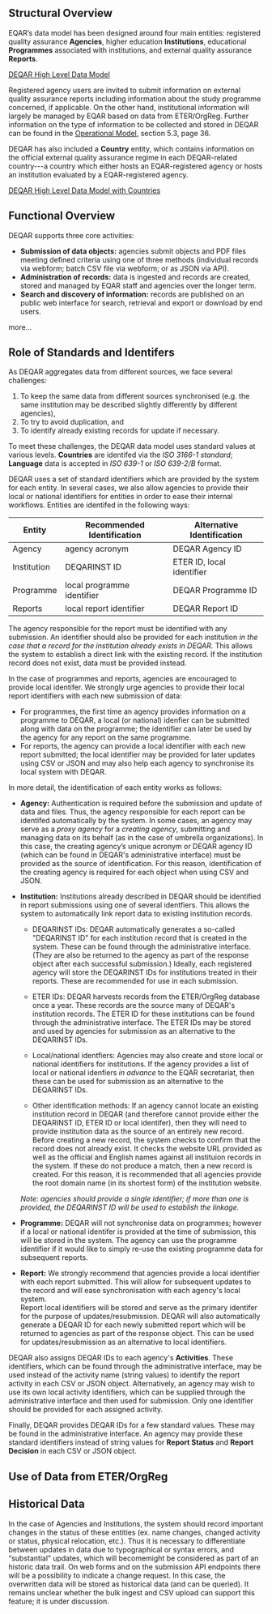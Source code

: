 Structural Overview
-------------------
EQAR’s data model has been designed around four main entities: registered quality assurance **Agencies**, higher education **Institutions**, educational **Programmes** associated with institutions, and external quality assurance **Reports**. 

[DEQAR High Level Data Model](img/DEQARPhysicalERDiagram_Design31_20-01-18_highlevel.jpg)

Registered agency users are invited to submit information on external quality assurance reports including information about the study programme concerned, if applicable. On the other hand, institutional information will largely be managed by EQAR based on data from ETER/OrgReg. Further information on the type of information to be collected and stored in DEQAR can be found in the [Operational Model](https://eqar.eu/fileadmin/eqar_internal/MD/MD6/Database_of_External_QA_Results_Report_Model_v3.pdf), section 5.3, page 36.

DEQAR has also included a **Country** entity, which contains information on the official external quality assurance regime in each DEQAR-related country---a country which either hosts an EQAR-registered agency or hosts an institution evaluated by a EQAR-registered agency.

[DEQAR High Level Data Model with Countries](img/DEQARPhysicalERDiagram_Design31_20-01-18_countryplain.jpg)

Functional Overview
-------------------
DEQAR supports three core activities:

- **Submission of data objects:** agencies submit objects and PDF files meeting defined criteria using one of three methods (individual records via webform; batch CSV file via webform; or as JSON via API).  
- **Administration of records:** data is ingested and records are created, stored and managed by EQAR staff and agencies over the longer term.
- **Search and discovery of information:** records are published on an public web interface for search, retrieval and export or download by end users.

more...

Role of Standards and Identifers 
--------------------------------

As DEQAR aggregates data from different sources, we face several challenges:

1. To keep the same data from different sources synchronised (e.g. the same institution may be described slightly differently by different agencies),
2. To try to avoid duplication, and
3. To identify already existing records for update if necessary.

To meet these challenges, the DEQAR data model uses standard values at various levels. **Countries** are identifed via the *ISO 3166-1 standard*; **Language** data is accepted in *ISO 639-1* or *ISO 639-2/B* format.

DEQAR uses a set of standard identifiers which are provided by the system for each entity.  In several cases, we also allow agencies to provide their local or national identifiers for entities in order to ease their internal workflows.  Entities are identifed in the following ways:

| Entity      | Recommended Identification | Alternative Identification |
| ----------- | -------------------------- | -------------------------- |
| Agency      | agency acronym             | DEQAR Agency ID            |
| Institution | DEQARINST ID               | ETER ID, local identifier  |
| Programme   | local programme identifier | DEQAR Programme ID         |
| Reports     | local report identifier    | DEQAR Report ID            |

The agency responsible for the report must be identified with any submission. An identifier should also be provided for each institution *in the case that a record for the institution already exists in DEQAR.* This allows the system to establish a direct link with the existing record. If the institution record does not exist, data must be provided instead. 

In the case of programmes and reports, agencies are encouraged to provide local identifer. We strongly urge agencies to provide their local report identifiers with each new submission of data:

- For programmes, the first time an agency provides information on a programme to DEQAR, a local (or national) idenfier can be submitted along with data on the programme; the identifier can later be used by the agency for any report on the same programme.
- For reports, the agency can provide a local identifier with each new report submitted; the local identifier may be provided for later updates using CSV or JSON and may also help each agency to synchronise its local system with DEQAR.

In more detail, the identification of each entity works as follows:

- **Agency:** Authentication is required before the submission and update of data and files. Thus, the agency responsible for each report can be identifed automatically by the system. In some cases, an agency may serve as a *proxy agency* for a *creating agency*, submitting and managing data on its behalf (as in the case of umbrella organizations). In this case, the creating agency’s unique acronym or DEQAR agency ID (which can be found in DEQAR's administrative interface) must be provided as the source of identification. For this reason, identification of the creating agency is required for each object when using CSV and JSON. 

- **Institution:** Institutions already described in DEQAR should be identified in report submissions using one of several identfiers. This allows the system to automatically link report data to existing institution records. 

    - DEQARINST IDs: DEQAR automatically generates a so-called "DEQARINST ID" for each institution record that is created in the system. These can be found through the administrative interface. (They are also be returned to the agency as part of the response object after each successful submission.) Ideally, each registered agency will store the DEQARINST IDs for institutions treated in their reports. These are recommended for use in each submission.
    
    - ETER IDs: DEQAR harvests records from the ETER/OrgReg database once a year. These records are the source many of DEQAR's institution records. The ETER ID for these institutions can be found through the administrative interface. The ETER IDs may be stored and used by agencies for submission as an alternative to the DEQARINST IDs.
    
    - Local/national identfiers: Agencies may also create and store local or national identifiers for institutions. If the agency provides a list of local or national idenfiers *in advance* to the EQAR secretariat, then these can be used for submission as an alternative to the DEQARINST IDs.
    
    - Other identification methods: If an agency cannot locate an existing institution record in DEQAR (and therefore cannot provide either the DEQARINST ID, ETER ID or local identifer), then they will need to provide institution data as the source of an entirely new record.  
    Before creating a new record, the system checks to confirm that the record does not already exist. It checks the website URL provided as well as the official and English names against all instituion records in the system.  If these do not produce a match, then a new record is created. For this reason, it is recommended that all agencies provide the root domain name (in its shortest form) of the institution website. 
    
    *Note: agencies should provide a single identifier; if more than one is provided, the DEQARINST ID will be used to establish the linkage.* 
    
- **Programme:** DEQAR will not synchronise data on programmes; however if a local or national identifer is provided at the time of submission, this will be stored in the system. The agency can use the programme identifier if it would like to simply re-use the existing programme data for subsequent reports.

- **Report:** We strongly recommend that agencies provide a local identifier with each report submitted. This will allow for subsequent updates to the record and will ease synchronisation with each agency's local system.  
    Report local identifiers will be stored and serve as the primary identifer for the purpose of updates/resubmission. DEQAR will also automatically generate a DEQAR ID for each newly submitted report which will be returned to agencies as part of the response object. This can be used for updates/resubmission as an alternative to local identifiers.

DEQAR also assigns DEQAR IDs to each agency's **Activities**. These identifiers, which can be found through the administrative interface, may be used instead of the activity name (string values) to identify the report activity in each CSV or JSON object. Alternatively, an agency may wish to use its own local activity identifiers, which can be supplied through the administrative interface and then used for submission.  Only one identifier should be provided for each assigned activity.    

Finally, DEQAR provides DEQAR IDs for a few standard values. These may be found in the administrative interface.  An agency may provide these standard identifiers instead of string values for **Report Status** and **Report Decision** in each CSV or JSON object.

Use of Data from ETER/OrgReg
----------------------------

Historical Data
---------------

In the case of Agencies and Institutions, the system should record important
changes in the status of these entities (ex. name changes, changed activity or
status, physical relocation, etc.). Thus it is necessary to differentiate
between updates in data due to typographical or syntax errors, and
“substantial” updates, which will becomemight be considered as part of
an historic data trail. On web forms and on the submission API endpoints there
will be a possibility to indicate a change request. In this case, the
overwritten data will be stored as historical data (and can be queried). It
remains unclear whether the bulk ingest and CSV upload can support this feature;
it is under discussion.
